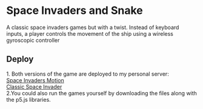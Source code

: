 <h1>Space Invaders and Snake</h1>
A classic space invaders games but with a twist. Instead of keyboard inputs, a player controls the movement of the ship using a wireless gyroscopic controller

<h2>Deploy</h2>
1. Both versions of the game are deployed to my personal server:
<br>
<a href="junkaiong.com/play/games/index.html">
Space Invaders Motion
</a>
<br>
<a href="junkaiong.com/play/games/index.html?fileName=space_invaders_motion.js">
Classic Space Invader
</a>
<br>
2.You could also run the games yourself by downloading the files along with the p5.js libraries.
